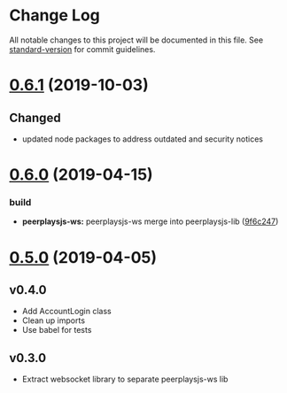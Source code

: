 # Change Log

All notable changes to this project will be documented in this file. See [standard-version](https://github.com/conventional-changelog/standard-version) for commit guidelines.

<a name="0.6.1"></a>
# [0.6.1](https://github.com/peerplays-network/peerplaysjs-lib/compare/v0.6.0...v0.6.1) (2019-10-03)

## Changed

- updated node packages to address outdated and security notices

<a name="0.6.0"></a>
# [0.6.0](https://github.com/peerplays-network/peerplaysjs-lib/compare/v0.5.0...v0.6.0) (2019-04-15)


### build

* **peerplaysjs-ws:** peerplaysjs-ws merge into peerplaysjs-lib ([9f6c247](https://github.com/peerplays-network/peerplaysjs-lib/commit/9f6c247))


<a name="0.5.0"></a>
# [0.5.0](https://github.com/peerplays-network/peerplaysjs-lib/compare/v0.4.25...v0.5.0) (2019-04-05)



## v0.4.0
- Add AccountLogin class
- Clean up imports
- Use babel for tests
## v0.3.0
- Extract websocket library to separate peerplaysjs-ws lib
